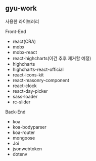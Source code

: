 ## gyu-work

사용한 라이브러리

Front-End

- react(CRA)
- mobx
- mobx-react
- react-highcharts(이건 추후 제거할 예정)
- highcharts
- highcharts-react-official
- react-icons-kit
- react-masonry-component
- react-clock
- react-day-picker
- sass-loader
- rc-slider

Back-End

- koa
- koa-bodyparser
- koa-router
- mongoose
- Joi
- jsonwebtoken
- dotenv
